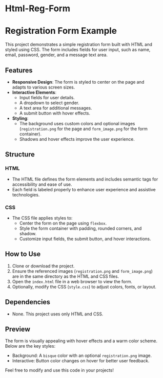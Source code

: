 ﻿# Html-Reg-Form
 # Registration Form Example

This project demonstrates a simple registration form built with HTML and styled using CSS. The form includes fields for user input, such as name, email, password, gender, and a message text area.

## Features

- **Responsive Design**: The form is styled to center on the page and adapts to various screen sizes.
- **Interactive Elements**:
  - Input fields for user details.
  - A dropdown to select gender.
  - A text area for additional messages.
  - A submit button with hover effects.
- **Styling**:
  - The background uses custom colors and optional images (`registration.png` for the page and `form_image.png` for the form container).
  - Shadows and hover effects improve the user experience.
  
## Structure

### HTML
- The HTML file defines the form elements and includes semantic tags for accessibility and ease of use.
- Each field is labeled properly to enhance user experience and assistive technologies.

### CSS
- The CSS file applies styles to:
  - Center the form on the page using `flexbox`.
  - Style the form container with padding, rounded corners, and shadow.
  - Customize input fields, the submit button, and hover interactions.

## How to Use

1. Clone or download the project.
2. Ensure the referenced images (`registration.png` and `form_image.png`) are in the same directory as the HTML and CSS files.
3. Open the `index.html` file in a web browser to view the form.
4. Optionally, modify the CSS (`style.css`) to adjust colors, fonts, or layout.

## Dependencies

- None. This project uses only HTML and CSS.

## Preview

The form is visually appealing with hover effects and a warm color scheme. Below are the key styles:
- Background: A `bisque` color with an optional `registration.png` image.
- Interactive: Button color changes on hover for better user feedback.

Feel free to modify and use this code in your projects!

